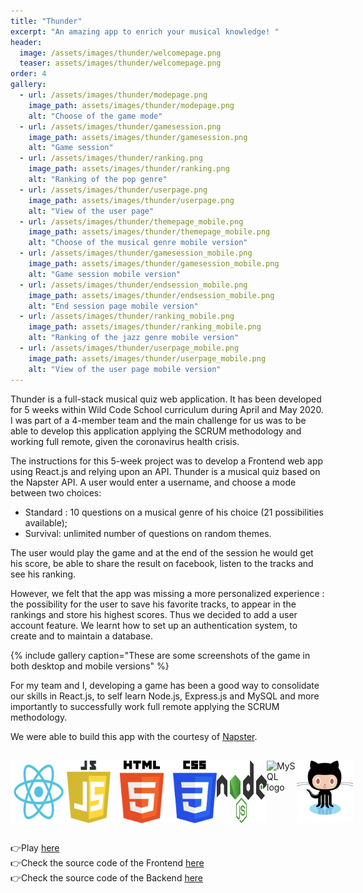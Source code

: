 ```yaml
---
title: "Thunder"
excerpt: "An amazing app to enrich your musical knowledge! "
header:
  image: /assets/images/thunder/welcomepage.png
  teaser: assets/images/thunder/welcomepage.png
order: 4
gallery:
  - url: /assets/images/thunder/modepage.png
    image_path: assets/images/thunder/modepage.png
    alt: "Choose of the game mode"
  - url: /assets/images/thunder/gamesession.png
    image_path: assets/images/thunder/gamesession.png
    alt: "Game session"
  - url: /assets/images/thunder/ranking.png
    image_path: assets/images/thunder/ranking.png
    alt: "Ranking of the pop genre"
  - url: /assets/images/thunder/userpage.png
    image_path: assets/images/thunder/userpage.png
    alt: "View of the user page"
  - url: /assets/images/thunder/themepage_mobile.png
    image_path: assets/images/thunder/themepage_mobile.png
    alt: "Choose of the musical genre mobile version"
  - url: /assets/images/thunder/gamesession_mobile.png
    image_path: assets/images/thunder/gamesession_mobile.png
    alt: "Game session mobile version"
  - url: /assets/images/thunder/endsession_mobile.png
    image_path: assets/images/thunder/endsession_mobile.png
    alt: "End session page mobile version"
  - url: /assets/images/thunder/ranking_mobile.png
    image_path: assets/images/thunder/ranking_mobile.png
    alt: "Ranking of the jazz genre mobile version"
  - url: /assets/images/thunder/userpage_mobile.png
    image_path: assets/images/thunder/userpage_mobile.png
    alt: "View of the user page mobile version"
---
```


Thunder is a full-stack musical quiz web application. It has been developed for 5 weeks within Wild Code School curriculum during April and May 2020. I was part of a 4-member team and the main challenge for us was to be able to develop this application applying the SCRUM methodology and working full remote, given the coronavirus health crisis. 

The instructions for this 5-week project was to develop a Frontend web app using React.js and relying upon an API. Thunder is a musical quiz based on the Napster API. A user would enter a username, and choose a mode between two choices:

* Standard : 10 questions on a musical genre of his choice (21 possibilities available);
* Survival: unlimited number of questions on random themes.

The user would play the game and at the end of the session he would get his score, be able to share the result on facebook, listen to the tracks and see his ranking. 

However, we felt that the app was missing a more personalized experience : the possibility for the user to save his favorite tracks, to appear in the rankings and store his highest scores. Thus we decided to add a user account feature. We learnt how to set up an authentication system, to create and to maintain a database.

{% include gallery caption="These are some screenshots of the game in both desktop and mobile versions" %}

For my team and I, developing a game has been a good way to consolidate our skills in React.js, to self learn Node.js, Express.js and MySQL and more importantly to successfully work full remote applying the SCRUM methodology. 

We were able to build this app with the courtesy of [Napster](https://developer.napster.com/developer).

<div style="display:flex; justify-content:space-around; margin:30px 0;">
<img src="/assets/logo/Reactjs_Logo.svg"  alt="ReactJS logo" style="width: 90px; height: auto; grid-column: 2"/>
<img src="../assets/logo/JS_Logo.svg"  alt="JavaScript logo" style="width: 70px; height: auto;"/>
<img src="/assets/logo/HTML5_Logo.svg"  alt="HTML5 logo" style="width: 100px; height: auto;"/>
<img src="/assets/logo/CSS3_Logo.svg"  alt="CSS3 logo" style="width: 70px; height: auto;"/>
<img src="/assets/logo/Nodejs_Logo.svg"  alt="NodeJS logo" style="width: 80px; height: auto;"/>
<img src="https://img.icons8.com/ios-filled/90/000000/mysql-logo.png" alt="MySQL logo" style="grid-column: 3"/>
<img src="/assets/logo/Github_Logo.svg"  alt="GitHub logo" style="width: 90px; height: auto; grid-column: 4"/>
</div>

👉Play [here](https://wild-thunder.netlify.app/)<br/>
👉Check the source code of the Frontend [here](https://github.com/clrko/wild-thunder/)<br/>
👉Check the source code of the Backend [here](https://github.com/clrko/Back_BindTest)